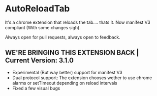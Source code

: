 # AutoReloadTab

It's a chrome extension that reloads the tab.... thats it. Now manifest V3 compliant (With some changes sigh).

Always open for pull requests, always open to feedback.
## WE'RE BRINGING THIS EXTENSION BACK | Current Version: 3.1.0

- Experimental (But way better) support for manifest V3
- Dual protocol support: The extension chooses wether to use chrome alarms or setTimeout depending on reload intervals
- Fixed a few visual bugs
